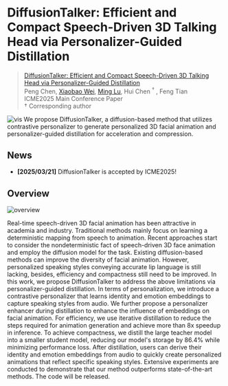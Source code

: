 # DiffusionTalker: Efficient and Compact Speech-Driven 3D Talking Head via Personalizer-Guided Distillation
> [DiffusionTalker: Efficient and Compact Speech-Driven 3D Talking Head via Personalizer-Guided Distillation](./static/files/DiffusionTalker.pdf)  
> Peng Chen, [Xiaobao Wei](https://ucwxb.github.io/), [Ming Lu](https://lu-m13.github.io/), Hui Chen $^\dagger$ , Feng Tian  
> ICME2025 Main Conference Paper  
> $\dagger$ Corresponding author

![vis](./static/images/teaser.png)
We propose DiffusionTalker, a diffusion-based method that utilizes contrastive personalizer to generate personalized 3D facial animation and personalizer-guided distillation for acceleration and compression.

## News

- **[2025/03/21]** DiffusionTalker is accepted by ICME2025!

## Overview

![overview](./static/images/pipeline.png)

Real-time speech-driven 3D facial animation has been attractive in academia and industry. Traditional methods mainly focus on learning a deterministic mapping from speech to animation. Recent approaches start to consider the nondeterministic fact of speech-driven 3D face animation and employ the diffusion model for the task. Existing diffusion-based methods can improve the diversity of facial animation. However, personalized speaking styles conveying accurate lip language is still lacking, besides, efficiency and compactness still need to be improved. In this work, we propose DiffusionTalker to address the above limitations via personalizer-guided distillation.  In terms of personalization, we introduce a contrastive personalizer that learns identity and emotion embeddings to capture speaking styles from audio. We further propose a personalizer enhancer during distillation to enhance the influence of embeddings on facial animation. For efficiency, we use iterative distillation to reduce the steps required for animation generation and achieve more than 8x speedup in inference. To achieve compactness, we distill the large teacher model into a smaller student model, reducing our model's storage by 86.4% while minimizing performance loss. After distillation, users can derive their identity and emotion embeddings from audio to quickly create personalized animations that reflect specific speaking styles. Extensive experiments are conducted to demonstrate that our method outperforms state-of-the-art methods. The code will be released.
